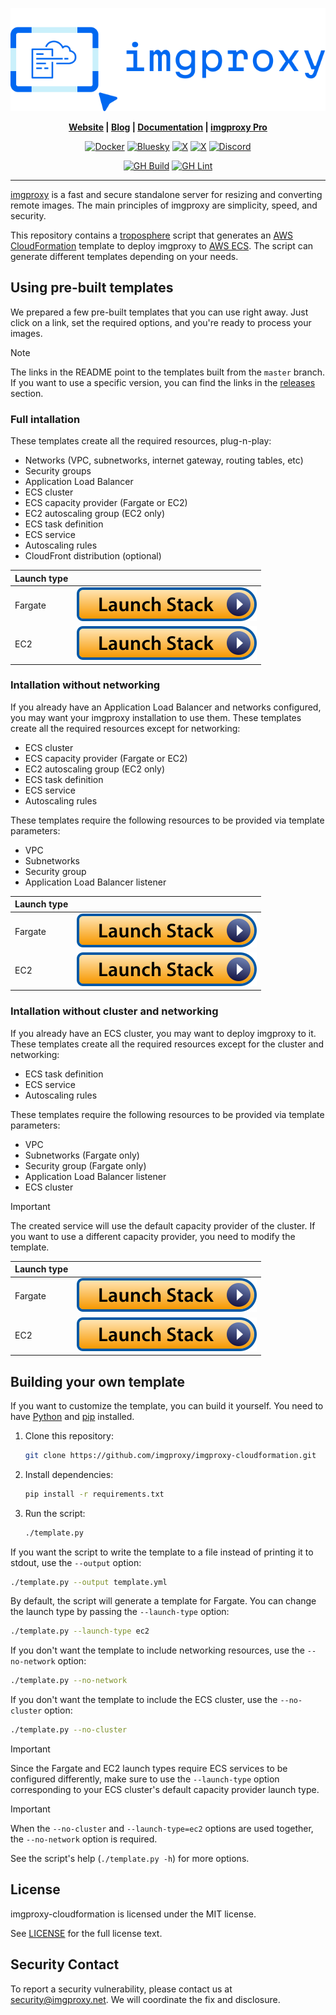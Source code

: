 <p align="center">
  <a href="https://imgproxy.net">
    <picture>
      <source media="(prefers-color-scheme: dark)" srcset="assets/logo-dark.svg?sanitize=true">
      <source media="(prefers-color-scheme: light)" srcset="assets/logo-light.svg?sanitize=true">
      <img alt="imgproxy logo" src="assets/logo-light.svg?sanitize=true">
    </picture>
  </a>
</p>

<p align="center"><strong>
  <a href="https://imgproxy.net">Website</a> |
  <a href="https://imgproxy.net/blog/">Blog</a> |
  <a href="https://docs.imgproxy.net">Documentation</a> |
  <a href="https://imgproxy.net/#pro">imgproxy Pro</a>
</strong></p>

<p align="center">
  <a href="https://github.com/imgproxy/imgproxy/pkgs/container/imgproxy"><img alt="Docker" src="https://img.shields.io/badge/Docker-0068F1?style=for-the-badge&logo=docker&logoColor=fff" /></a>
  <a href="https://bsky.app/profile/imgproxy.net"><img alt="Bluesky" src="https://img.shields.io/badge/Bluesky-0068F1?style=for-the-badge&logo=bluesky&logoColor=fff" /></a>
  <a href="https://x.com/imgproxy_net"><img alt="X" src="https://img.shields.io/badge/X.com-0068F1?style=for-the-badge&logo=x&logoColor=fff" /></a>
  <a href="https://mastodon.social/@imgproxy"><img alt="X" src="https://img.shields.io/badge/Mastodon-0068F1?style=for-the-badge&logo=mastodon&logoColor=fff" /></a>
  <a href="https://discord.gg/5GgpXgtC9u"><img alt="Discord" src="https://img.shields.io/badge/Discord-0068F1?style=for-the-badge&logo=discord&logoColor=fff" /></a>
</p>

<p align="center">
<a href="https://github.com/imgproxy/imgproxy-cloudformation/actions"><img alt="GH Build" src="https://img.shields.io/github/actions/workflow/status/imgproxy/imgproxy-cloudformation/build.yml?branch=master&label=Build&style=for-the-badge" /></a>
<a href="https://github.com/imgproxy/imgproxy-cloudformation/actions"><img alt="GH Lint" src="https://img.shields.io/github/actions/workflow/status/imgproxy/imgproxy-cloudformation/lint.yml?branch=master&label=Lint&style=for-the-badge" /></a>
</p>

---

[imgproxy](https://imgproxy.net) is a fast and secure standalone server for resizing and converting remote images. The main principles of imgproxy are simplicity, speed, and security.

This repository contains a [troposphere](https://github.com/cloudtools/troposphere) script that generates an [AWS CloudFormation](https://aws.amazon.com/cloudformation/) template to deploy imgproxy to [AWS ECS](https://aws.amazon.com/ecs/). The script can generate different templates depending on your needs.

## Using pre-built templates

We prepared a few pre-built templates that you can use right away. Just click on a link, set the required options, and you're ready to process your images.

> [!NOTE]
> The links in the README point to the templates built from the `master` branch. If you want to use a specific version, you can find the links in the [releases](https://github.com/imgproxy/imgproxy-cloudformation/releases) section.

### Full intallation

These templates create all the required resources, plug-n-play:

- Networks (VPC, subnetworks, internet gateway, routing tables, etc)
- Security groups
- Application Load Balancer
- ECS cluster
- ECS capacity provider (Fargate or EC2)
- EC2 autoscaling group (EC2 only)
- ECS task definition
- ECS service
- Autoscaling rules
- CloudFront distribution (optional)

| Launch type |    |
|-------------|----|
| Fargate     | [![](assets/launch-stack.svg)](https://console.aws.amazon.com/cloudformation/home#/stacks/create/review?stackName=imgproxy&templateURL=https://imgproxy-cf.s3.amazonaws.com/latest/ecs-fargate-full.yml) |
| EC2         | [![](assets/launch-stack.svg)](https://console.aws.amazon.com/cloudformation/home#/stacks/create/review?stackName=imgproxy&templateURL=https://imgproxy-cf.s3.amazonaws.com/latest/ecs-ec2-full.yml) |

### Intallation without networking

If you already have an Application Load Balancer and networks configured, you may want your imgproxy installation to use them. These templates create all the required resources except for networking:

- ECS cluster
- ECS capacity provider (Fargate or EC2)
- EC2 autoscaling group (EC2 only)
- ECS task definition
- ECS service
- Autoscaling rules

These templates require the following resources to be provided via template parameters:

- VPC
- Subnetworks
- Security group
- Application Load Balancer listener

| Launch type |    |
|-------------|----|
| Fargate     | [![](assets/launch-stack.svg)](https://console.aws.amazon.com/cloudformation/home#/stacks/create/review?stackName=imgproxy&templateURL=https://imgproxy-cf.s3.amazonaws.com/latest/ecs-fargate-no-network.yml) |
| EC2         | [![](assets/launch-stack.svg)](https://console.aws.amazon.com/cloudformation/home#/stacks/create/review?stackName=imgproxy&templateURL=https://imgproxy-cf.s3.amazonaws.com/latest/ecs-ec2-no-network.yml) |

### Intallation without cluster and networking

If you already have an ECS cluster, you may want to deploy imgproxy to it. These templates create all the required resources except for the cluster and networking:

- ECS task definition
- ECS service
- Autoscaling rules

These templates require the following resources to be provided via template parameters:

- VPC
- Subnetworks (Fargate only)
- Security group (Fargate only)
- Application Load Balancer listener
- ECS cluster

> [!IMPORTANT]
> The created service will use the default capacity provider of the cluster. If you want to use a different capacity provider, you need to modify the template.

| Launch type |    |
|-------------|----|
| Fargate     | [![](assets/launch-stack.svg)](https://console.aws.amazon.com/cloudformation/home#/stacks/create/review?stackName=imgproxy&templateURL=https://imgproxy-cf.s3.amazonaws.com/latest/ecs-fargate-no-cluster.yml) |
| EC2         | [![](assets/launch-stack.svg)](https://console.aws.amazon.com/cloudformation/home#/stacks/create/review?stackName=imgproxy&templateURL=https://imgproxy-cf.s3.amazonaws.com/latest/ecs-ec2-no-cluster.yml) |

## Building your own template

If you want to customize the template, you can build it yourself. You need to have [Python](https://www.python.org/) and [pip](https://pip.pypa.io/en/stable/installing/) installed.

1. Clone this repository:

    ```bash
    git clone https://github.com/imgproxy/imgproxy-cloudformation.git
    ```
2. Install dependencies:

    ```bash
    pip install -r requirements.txt
    ```
3. Run the script:

    ```bash
    ./template.py
    ```

If you want the script to write the template to a file instead of printing it to stdout, use the `--output` option:

```bash
./template.py --output template.yml
```

By default, the script will generate a template for Fargate. You can change the launch type by passing the `--launch-type` option:

```bash
./template.py --launch-type ec2
```

If you don't want the template to include networking resources, use the `--no-network` option:

```bash
./template.py --no-network
```

If you don't want the template to include the ECS cluster, use the `--no-cluster` option:

```bash
./template.py --no-cluster
```

> [!IMPORTANT]
> Since the Fargate and EC2 launch types require ECS services to be configured differently, make sure to use the `--launch-type` option corresponding to your ECS cluster's default capacity provider launch type.

> [!IMPORTANT]
> When the `--no-cluster` and `--launch-type=ec2` options are used together, the `--no-network` option is required.

See the script's help (`./template.py -h`) for more options.

## License

imgproxy-cloudformation is licensed under the MIT license.

See [LICENSE](https://github.com/imgproxy/imgproxy-cloudformation/blob/master/LICENSE) for the full license text.

## Security Contact

To report a security vulnerability, please contact us at security@imgproxy.net. We will coordinate the fix and disclosure.
